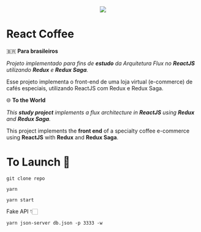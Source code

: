 <div align="center">
  <img src="https://f002.backblazeb2.com/file/adolfofonzar/logo-react-coffee.png">
</div>

# React Coffee

🇧🇷 **Para brasileiros**

*Projeto implementado para fins de **estudo** da Arquitetura Flux no **ReactJS** utilizando **Redux** e **Redux Saga**.*

Esse projeto implementa o front-end de uma loja virtual (e-commerce) de cafés especiais, utilizando ReactJS com Redux e Redux Saga.

🌐 **To the World**

*This **study project** implements a flux architecture in **ReactJS** using **Redux** and **Redux Saga**.*

This project implements the **front end** of a specialty coffee e-commerce using **ReactJS** with **Redux** and **Redux Saga**.

# To Launch 🚀


`git clone repo`

`yarn`

`yarn start`


Fake API 👇🏻

`yarn json-server db.json -p 3333 -w`
